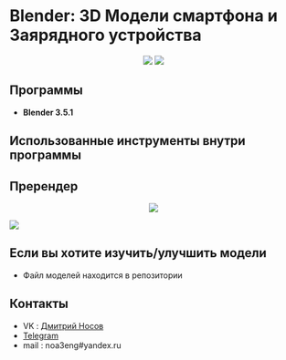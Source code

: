 # Blender: 3D Модели смартфона и Заярядного устройства
<p align='center'>
<img src='https://sun9-35.userapi.com/impg/aT32pBh261sC1G7pvQSnEJeMXoCbfrs_VYyzZQ/ubwQwOx6dpQ.jpg?size=1920x1080&quality=96&sign=b3c05c52403968466e235b24eb470d07&type=album'>
<img src='https://sun9-66.userapi.com/impg/ddWXek4l3UK2wLVuxLO9_udRE_dUMqJ_IBXhBQ/0m6QaqjtAuE.jpg?size=1920x1080&quality=96&sign=4289d2f814422dd1959c9ae19d487927&type=album'> </p>

## Программы
- **Blender 3.5.1**
## Использованные инструменты внутри программы

## Пререндер 
<p align='center'>
<img src='https://sun9-29.userapi.com/impg/J_H89Uc2DY_jZ603L67nYVm4xjMha4anIXBDKw/6SP9CHxDA00.jpg?size=1780x853&quality=96&sign=0d2bc3f20dc0a80fff0cee580fb9245e&type=album'>
  
<img src='https://sun9-29.userapi.com/impg/J_H89Uc2DY_jZ603L67nYVm4xjMha4anIXBDKw/6SP9CHxDA00.jpg?size=1780x853&quality=96&sign=0d2bc3f20dc0a80fff0cee580fb9245e&type=album'> </p>

## Если вы хотите изучить/улучшить модели
- Файл моделей находится в репозитории
## Контакты
- VK : [Дмитрий Носов](https://vk.com/nimadosov)
- [Telegram](https://t.me/dosoff)
- mail : noa3eng#yandex.ru
